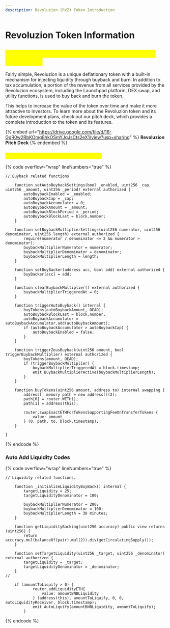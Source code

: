 ```yaml
---
description: Revoluzion (RVZ) Token Introduction
---
```


# Revoluzion Token Information

## <mark style="color:yellow;">What is Revoluzion Token and why should you invest in it?</mark>&#x20;

Fairly simple, Revoluzion is a unique deflationary token with a built-in mechanism for injecting liquidity through buyback and burn. In addition to tax accumulation, a portion of the revenue from all services provided by the Revoluzion ecosystem, including the Launchpad platform, DEX swap, and utility functions, is used to buy back and burn the token.&#x20;

This helps to increase the value of the token over time and make it more attractive to investors. To learn more about the Revoluzion token and its future development plans, check out our pitch deck, which provides a complete introduction to the token and its features.

{% embed url="https://drive.google.com/file/d/16-GgR0w2RbKOmg8hkOSmYJgJsCts2eX1/view?usp=sharing" %}
**Revoluzion Pitch Deck**
{% endembed %}

### <mark style="color:yellow;">Auto BuyBack and TriggerZeus Codes</mark>

{% code overflow="wrap" lineNumbers="true" %}
```solidity
// Buyback related functions

    function setAutoBuybackSettings(bool _enabled, uint256 _cap, uint256 _amount, uint256 _period) external authorized {
        autoBuybackEnabled = _enabled;
        autoBuybackCap = _cap;
        autoBuybackAccumulator = 0;
        autoBuybackAmount = _amount;
        autoBuybackBlockPeriod = _period;
        autoBuybackBlockLast = block.number;
    }

    function setBuybackMultiplierSettings(uint256 numerator, uint256 denominator, uint256 length) external authorized {
        require(numerator / denominator <= 2 && numerator > denominator);
        buybackMultiplierNumerator = numerator;
        buybackMultiplierDenominator = denominator;
        buybackMultiplierLength = length;
    }

    function setBuyBacker(address acc, bool add) external authorized {
        buyBacker[acc] = add; 
    }

    function clearBuybackMultiplier() external authorized {
        buybackMultiplierTriggeredAt = 0;
    }
    
    function triggerAutoBuyback() internal {
        buyTokens(autoBuybackAmount, DEAD);
        autoBuybackBlockLast = block.number;
        autoBuybackAccumulator = autoBuybackAccumulator.add(autoBuybackAmount);
        if (autoBuybackAccumulator > autoBuybackCap) {
            autoBuybackEnabled = false;
        }
    }

    function triggerZeusBuyback(uint256 amount, bool triggerBuybackMultiplier) external authorized {
        buyTokens(amount, DEAD);
        if (triggerBuybackMultiplier) {
            buybackMultiplierTriggeredAt = block.timestamp;
            emit BuybackMultiplierActive(buybackMultiplierLength);
        }
    }

    function buyTokens(uint256 amount, address to) internal swapping {
        address[] memory path = new address[](2);
        path[0] = router.WETH();
        path[1] = address(this);

        router.swapExactETHForTokensSupportingFeeOnTransferTokens {
            value: amount
        } (0, path, to, block.timestamp);
    }

}
```
{% endcode %}

### Auto Add Liquidity Codes

{% code overflow="wrap" lineNumbers="true" %}
```solidity
// Liquidity related functions.

    function _initializeLiquidityBuyBack() internal {
        targetLiquidity = 25;
        targetLiquidityDenominator = 100;

        buybackMultiplierNumerator = 200;
        buybackMultiplierDenominator = 100;
        buybackMultiplierLength = 30 minutes;
    }

    function getLiquidityBacking(uint256 accuracy) public view returns (uint256) {
        return accuracy.mul(balanceOf(pair).mul(2)).div(getCirculatingSupply());
    }

    function setTargetLiquidity(uint256 _target, uint256 _denominator) external authorized {
        targetLiquidity = _target;
        targetLiquidityDenominator = _denominator;
    }
//
    
    if (amountToLiquify > 0) {
            router.addLiquidityETH{
                value: amountBNBLiquidity
            } (address(this), amountToLiquify, 0, 0, autoLiquidityReceiver, block.timestamp);
            emit AutoLiquify(amountBNBLiquidity, amountToLiquify);
        }
```
{% endcode %}
